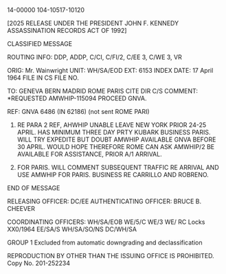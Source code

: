 14-00000
104-10517-10120

[2025 RELEASE UNDER THE PRESIDENT JOHN F. KENNEDY ASSASSINATION RECORDS ACT OF 1992]

CLASSIFIED MESSAGE

ROUTING
INFO: DDP, ADDP, C/CI, C/FI/2, C/EE 3, C/WE 3, VR

ORIG: Mr. Wainwright
UNIT: WH/SA/EOD
EXT: 6153
INDEX
DATE: 17 April 1964 FILE IN CS FILE NO.

TO: GENEVA BERN MADRID ROME PARIS
CITE DIR
C/S COMMENT: *REQUESTED AMWHIP-115094
PROCEED GNVA.

REF: GNVA 6486 (IN 62186) (not sent ROME PARI)

1. RE PARA 2 REF, AHWHIP UNABLE LEAVE NEW YORK PRIOR
24-25 APRIL. HAS MINIMUM THREE DAY PRTY KUBARK BUSINESS PARIS.
WILL TRY EXPEDITE BUT DOUBT AMWHIP AVAILABLE GNVA BEFORE 30 APRIL.
WOULD HOPE THEREFORE ROME CAN ASK AMWHIP/2 BE AVAILABLE FOR
ASSISTANCE, PRIOR A/1 ARRIVAL.

2. FOR PARIS. WILL COMMENT SUBSEQUENT TRAFFIC RE ARRIVAL
AND USE AMWHIP FOR PARIS. BUSINESS RE CARRILLO AND ROBRENO.

END OF MESSAGE

RELEASING OFFICER: DC/EE
AUTHENTICATING OFFICER: BRUCE B. CHEEVER

COORDINATING OFFICERS:
WH/SA/EOB
WE/5/C
WE/3
WE/
RC Locks
XX0/1964
EE/SA/S
WH/SA/SO/NS
DC/WH/SA

GROUP 1
Excluded from automatic
downgrading and
declassification

REPRODUCTION BY OTHER THAN THE ISSUING OFFICE IS PROHIBITED. Copy No.
201-252234
